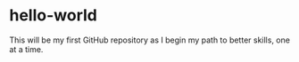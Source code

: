# hello-world
This will be my first GitHub repository as I begin my path to better skills, one at a time.
